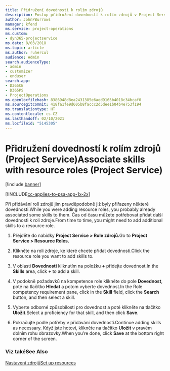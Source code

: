 ```yaml
---
title: Přidružení dovedností k rolím zdrojů
description: Postup přidružení dovedností k rolím zdrojů v Project Service
author: JohnPBurrows
manager: kfend
ms.service: project-operations
ms.custom:
- dyn365-projectservice
ms.date: 8/03/2018
ms.topic: article
ms.author: ruhercul
audience: Admin
search.audienceType:
- admin
- customizer
- enduser
search.app:
- D365CE
- D365PS
- ProjectOperations
ms.openlocfilehash: 8386948d8ea2431385e6aed9165b4018c34bcaf0
ms.sourcegitcommit: 418fa1fe9d605b8faccc2d5dee1b04b4e753f194
ms.translationtype: HT
ms.contentlocale: cs-CZ
ms.lasthandoff: 02/10/2021
ms.locfileid: "5145305"
---
```

# <a name="associate-skills-with-resource-roles-project-service"></a><span data-ttu-id="40480-103">Přidružení dovedností k rolím zdrojů (Project Service)</span><span class="sxs-lookup"><span data-stu-id="40480-103">Associate skills with resource roles (Project Service)</span></span>

[!include [banner](../includes/psa-now-project-operations.md)]

[!INCLUDE[cc-applies-to-psa-app-1x-2x](../includes/cc-applies-to-psa-app-1x-2x.md)]

<span data-ttu-id="40480-104">Při přidávání rolí zdrojů jim pravděpodobně již byly přiřazeny některé dovednosti.</span><span class="sxs-lookup"><span data-stu-id="40480-104">While you were adding resource roles, you probably already associated some skills to them.</span></span> <span data-ttu-id="40480-105">Čas od času můžete potřebovat přidat další dovednosti k roli zdroje.</span><span class="sxs-lookup"><span data-stu-id="40480-105">From time to time, you might need to add additional skills to a resource role.</span></span>  
  
1.  <span data-ttu-id="40480-106">Přejděte do nabídky **Project Service > Role zdrojů.**</span><span class="sxs-lookup"><span data-stu-id="40480-106">Go to **Project Service > Resource Roles.**</span></span>  
  
2.  <span data-ttu-id="40480-107">Klikněte na roli zdroje, ke které chcete přidat dovednosti.</span><span class="sxs-lookup"><span data-stu-id="40480-107">Click the resource role you want to add skills to.</span></span>  
  
3.  <span data-ttu-id="40480-108">V oblasti **Dovednosti** kliknutím na položku **+** přidejte dovednost.</span><span class="sxs-lookup"><span data-stu-id="40480-108">In the **Skills** area, click **+** to add a skill.</span></span>  
  
4.  <span data-ttu-id="40480-109">V podokně požadavků na kompetence role klikněte do pole **Dovednost**, poté na tlačítko **Hledat** a potom vyberte dovednost.</span><span class="sxs-lookup"><span data-stu-id="40480-109">In the Role competency requirement pane, click in the **Skill** field, click the **Search** button,  and then select a skill.</span></span>  
  
5.  <span data-ttu-id="40480-110">Vyberte odborné způsobilosti pro dovednost a poté klikněte na tlačítko **Uložit**.</span><span class="sxs-lookup"><span data-stu-id="40480-110">Select a proficiency for that skill, and then click **Save**.</span></span>  
  
6.  <span data-ttu-id="40480-111">Pokračujte podle potřeby v přidávání dovedností.</span><span class="sxs-lookup"><span data-stu-id="40480-111">Continue adding skills as necessary.</span></span> <span data-ttu-id="40480-112">Když jste hotovi, klikněte na tlačítko **Uložit** v pravém dolním rohu obrazovky.</span><span class="sxs-lookup"><span data-stu-id="40480-112">When you’re done, click **Save** at the bottom right corner of the screen.</span></span>  
  
### <a name="see-also"></a><span data-ttu-id="40480-113">Viz také</span><span class="sxs-lookup"><span data-stu-id="40480-113">See Also</span></span>  
 [<span data-ttu-id="40480-114">Nastavení zdrojů</span><span class="sxs-lookup"><span data-stu-id="40480-114">Set up resources</span></span>](../psa/set-up-resources.md)
